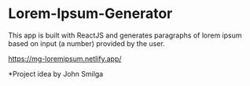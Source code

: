 # Lorem-Ipsum-Generator

This app is built with ReactJS and generates paragraphs of lorem ipsum based on input (a number) provided by the user.

https://mg-loremipsum.netlify.app/


*Project idea by John Smilga
